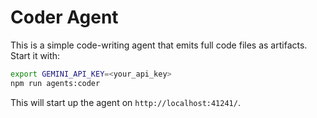 # Coder Agent

This is a simple code-writing agent that emits full code files as artifacts. Start it with:

```bash
export GEMINI_API_KEY=<your_api_key>
npm run agents:coder
```

This will start up the agent on `http://localhost:41241/`.
